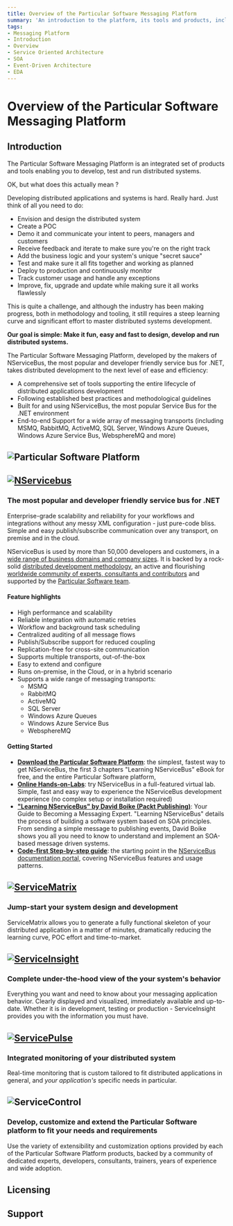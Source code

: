 ```yaml
---
title: Overview of the Particular Software Messaging Platform
summary: 'An introduction to the platform, its tools and products, including NServiceBus, ServiceMatrix, ServicePulse and ServiceInsight'
tags:
- Messaging Platform 
- Introduction
- Overview
- Service Oriented Architecture
- SOA
- Event-Driven Architecture
- EDA
---
```



# Overview of the Particular Software Messaging Platform

## Introduction

The Particular Software Messaging Platform is an integrated set of products and tools enabling you to develop, test and run distributed systems.

OK, but what does this actually mean ?

Developing distributed applications and systems is hard. Really hard.
Just think of all you need to do:
* Envision and design the distributed system 
* Create a POC
* Demo it and communicate your intent to peers, managers and customers
* Receive feedback and iterate to make sure you're on the right track
* Add the business logic and your system's unique "secret sauce" 
* Test and make sure it all fits together and working as planned 
* Deploy to production and continuously monitor 
* Track customer usage and handle any exceptions
* Improve, fix, upgrade and update while making sure it all works flawlessly

This is quite a challenge, and although the industry has been making  progress, both in methodology and tooling, it still requires a steep learning curve and significant effort to master distributed systems development. 

**Our goal is simple: Make it fun, easy and fast to design, develop and run distributed systems.**

The Particular Software Messaging Platform, developed by the makers of NServiceBus, the most popular and developer friendly service bus for .NET, takes distributed development to the next level of ease and efficiency:
* A comprehensive set of tools supporting the entire lifecycle of distributed applications development
* Following established best practices and methodological guidelines
* Built for and using NServiceBus, the most popular Service Bus for the .NET environment
* End-to-end Support for a wide array of messaging transports (including MSMQ, RabbitMQ, ActiveMQ, SQL Server, Windows Azure Queues, Windows Azure Service Bus, WebsphereMQ and more)          

## ![](/images/particular-software-platform.jpg "Particular Software Platform")


## [![NServicebus](/images/nservicebus-logo.jpg "NServiceBus Logo")](http://particular.net/NServiceBus) 

### The most popular and developer friendly service bus for .NET

Enterprise-grade scalability and reliability for your workflows and integrations without any messy XML configuration - just pure-code bliss. Simple and easy publish/subscribe communication over any transport, on premise and in the cloud.

NServiceBus is used by more than 50,000 developers and customers, in a [wide range of business domains and company sizes](http://particular.net/customers). It is backed by a rock-solid [distributed development methodology](http://particular.net/adsd), an active and flourishing [worldwide community of experts, consultants and contributors](http://particular.net/champions) and supported by the [Particular Software team](http://particular.net/support). 


#### Feature highlights

* High performance and scalability
* Reliable integration with automatic retries
* Workflow and background task scheduling
* Centralized auditing of all message flows
* Publish/Subscribe support for reduced coupling
* Replication-free for cross-site communication
* Supports multiple transports, out-of-the-box
* Easy to extend and configure
* Runs on-premise, in the Cloud, or in a hybrid scenario
* Supports a wide range of messaging transports:
   *  MSMQ
   *  RabbitMQ
   *  ActiveMQ
   *  SQL Server
   *  Windows Azure Queues
   *  Windows Azure Service Bus
   *  WebsphereMQ  

#### Getting Started

* **[Download the Particular Software Platform](http://particular.net/downloads)**: the simplest, fastest way to get NServiceBus, the first 3 chapters "Learning NServiceBus" eBook for free, and the entire Particular Software platform,    
* **[Online Hands-on-Labs](http://particular.net/HandsOnLabs)**: try NServiceBus in a full-featured virtual lab. Simple, fast and easy way to experience the NServiceBus development experience (no complex setup or installation required) 
* **["Learning NServiceBus" by David Boike (Packt Publishing)](http://www.packtpub.com/build-distributed-software-systems-using-dot-net-enterprise-service-bus/book)**: Your Guide to Becoming a Messaging Expert. 
"Learning NServiceBus" details the process of building a software system based on SOA principles. From sending a simple message to publishing events, David Boike shows you all you need to know to understand and implement an SOA-based message driven systems.
* **[Code-first Step-by-step guide](http://docs.particular.net/nservicebus/NServiceBus-Step-by-Step-Guide)**: the starting point in the [NServiceBus documentation portal](docs.particular.net), covering NServiceBus features and usage patterns.     


## [![ServiceMatrix](/images/servicematrix-logo.jpg "ServiceMatrix")](http://particular.net/ServiceMatrix)

### Jump-start your system design and development 

ServiceMatrix allows you to generate a fully functional skeleton of your distributed application in a matter of minutes, dramatically reducing the learning curve, POC effort and time-to-market.


## [![ServiceInsight](/images/serviceinsight-logo.jpg "ServiceInsight")](http://particular.net/ServiceInsight)

### Complete under-the-hood view of the your system's behavior

Everything you want and need to know about your messaging application behavior. Clearly displayed and visualized, immediately available and up-to-date. Whether it is in development, testing or production - ServiceInsight provides you with the information you must have. 


## [![ServicePulse](/images/servicepulse-logo.jpg "ServicePulse")](http://particular.net/ServicePulse)

### Integrated monitoring of your distributed system 

Real-time monitoring that is custom tailored to fit distributed applications in general, and *your application's* specific needs in particular.  


## ![ServiceControl](/images/servicecontrol-logo.jpg "ServiceControl")

### Develop, customize and extend the Particular Software platform to fit your needs and requirements 

Use the variety of extensibility and customization options provided by each of the Particular Software Platform products, backed by a community of dedicated experts, developers, consultants, trainers, years of experience and wide adoption.  


## Licensing

## Support


